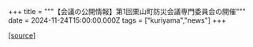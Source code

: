 +++
title = """【会議の公開情報】第1回栗山町防災会議専門委員会の開催"""
date = 2024-11-24T15:00:00.000Z
tags = ["kuriyama","news"]
+++


[[source]](https://www.town.kuriyama.hokkaido.jp/soshiki/28/29582.html)
